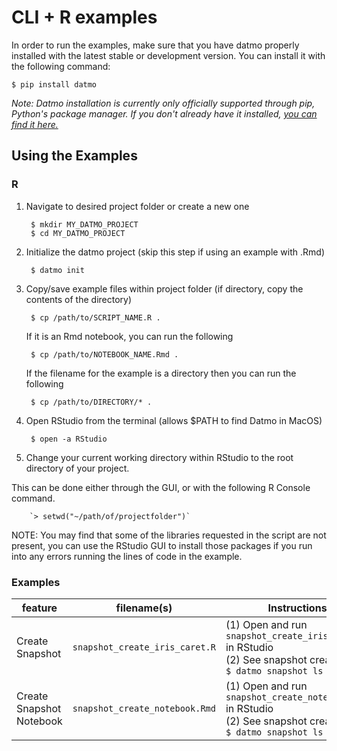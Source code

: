 # CLI + R examples

In order to run the examples, make sure that you have datmo properly installed with the latest 
stable or development version. You can install it with the following command:
```
$ pip install datmo
```
*Note: Datmo installation is currently only officially supported through pip, Python's package manager. If you don't already have it installed, [you can find it here.](https://pip.pypa.io/en/stable/installing/)*

## Using the Examples
### R
1. Navigate to desired project folder or create a new one 

        $ mkdir MY_DATMO_PROJECT
        $ cd MY_DATMO_PROJECT
        
2. Initialize the datmo project (skip this step if using an example with .Rmd)

        $ datmo init

3. Copy/save example files within project folder (if directory, copy the contents of the directory)

        $ cp /path/to/SCRIPT_NAME.R .
        
   If it is an Rmd notebook, you can run the following
   
        $ cp /path/to/NOTEBOOK_NAME.Rmd .
        
   If the filename for the example is a directory then you can run the following
   
        $ cp /path/to/DIRECTORY/* .
        
4. Open RStudio from the terminal (allows $PATH to find Datmo in MacOS)

        $ open -a RStudio
    
5. Change your current working directory within RStudio to the root directory of your project. 

This can be done either through the GUI, or with the following R Console command.

        `> setwd("~/path/of/projectfolder")`

NOTE: You may find that some of the libraries requested in the script are not present, you can use 
the RStudio GUI to install those packages if you run into any errors running the lines of code
in the example.   

### Examples

| feature  | filename(s) | Instructions |
| ------------- |:-------------:| -----|
| Create Snapshot | `snapshot_create_iris_caret.R`| (1) Open and run `snapshot_create_iris_caret.R` in RStudio <br> (2) See snapshot created with `$ datmo snapshot ls` |
| Create Snapshot Notebook | `snapshot_create_notebook.Rmd`| (1) Open and run `snapshot_create_notebook.Rmd` in RStudio <br> (2) See snapshot created with `$ datmo snapshot ls` |
